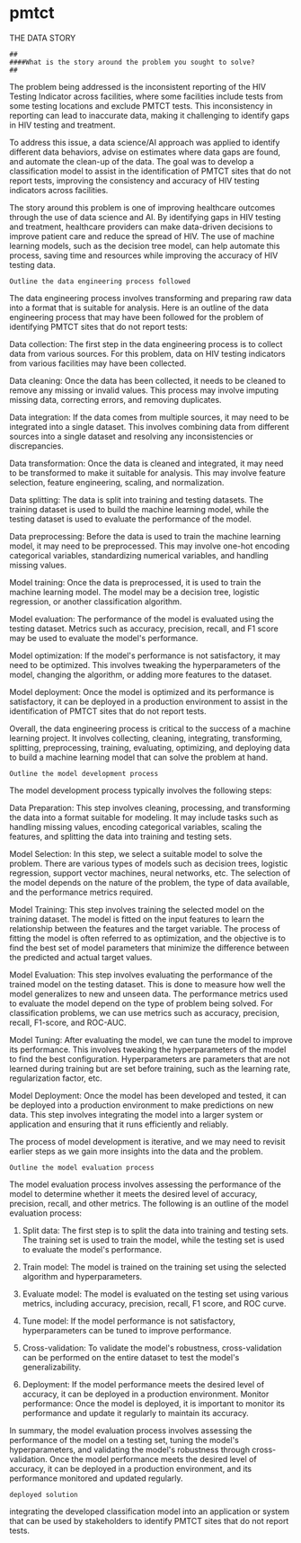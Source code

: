 # pmtct
THE DATA STORY

    ##
    ####What is the story around the problem you sought to solve?
    ##

The problem being addressed is the inconsistent reporting of the HIV Testing Indicator across facilities, where some facilities include tests from some testing locations and exclude PMTCT tests. This inconsistency in reporting can lead to inaccurate data, making it challenging to identify gaps in HIV testing and treatment.

To address this issue, a data science/AI approach was applied to identify different data behaviors, advise on estimates where data gaps are found, and automate the clean-up of the data. The goal was to develop a classification model to assist in the identification of PMTCT sites that do not report tests, improving the consistency and accuracy of HIV testing indicators across facilities.

The story around this problem is one of improving healthcare outcomes through the use of data science and AI. By identifying gaps in HIV testing and treatment, healthcare providers can make data-driven decisions to improve patient care and reduce the spread of HIV. The use of machine learning models, such as the decision tree model, can help automate this process, saving time and resources while improving the accuracy of HIV testing data.


    Outline the data engineering process followed

The data engineering process involves transforming and preparing raw data into a format that is suitable for analysis. Here is an outline of the data engineering process that may have been followed for the problem of identifying PMTCT sites that do not report tests:

Data collection: The first step in the data engineering process is to collect data from various sources. For this problem, data on HIV testing indicators from various facilities may have been collected.

Data cleaning: Once the data has been collected, it needs to be cleaned to remove any missing or invalid values. This process may involve imputing missing data, correcting errors, and removing duplicates.

Data integration: If the data comes from multiple sources, it may need to be integrated into a single dataset. This involves combining data from different sources into a single dataset and resolving any inconsistencies or discrepancies.

Data transformation: Once the data is cleaned and integrated, it may need to be transformed to make it suitable for analysis. This may involve feature selection, feature engineering, scaling, and normalization.

Data splitting: The data is split into training and testing datasets. The training dataset is used to build the machine learning model, while the testing dataset is used to evaluate the performance of the model.

Data preprocessing: Before the data is used to train the machine learning model, it may need to be preprocessed. This may involve one-hot encoding categorical variables, standardizing numerical variables, and handling missing values.

Model training: Once the data is preprocessed, it is used to train the machine learning model. The model may be a decision tree, logistic regression, or another classification algorithm.

Model evaluation: The performance of the model is evaluated using the testing dataset. Metrics such as accuracy, precision, recall, and F1 score may be used to evaluate the model's performance.

Model optimization: If the model's performance is not satisfactory, it may need to be optimized. This involves tweaking the hyperparameters of the model, changing the algorithm, or adding more features to the dataset.

Model deployment: Once the model is optimized and its performance is satisfactory, it can be deployed in a production environment to assist in the identification of PMTCT sites that do not report tests.

Overall, the data engineering process is critical to the success of a machine learning project. It involves collecting, cleaning, integrating, transforming, splitting, preprocessing, training, evaluating, optimizing, and deploying data to build a machine learning model that can solve the problem at hand.


    Outline the model development process

The model development process typically involves the following steps:

Data Preparation: This step involves cleaning, processing, and transforming the data into a format suitable for modeling. It may include tasks such as handling missing values, encoding categorical variables, scaling the features, and splitting the data into training and testing sets.

Model Selection: In this step, we select a suitable model to solve the problem. There are various types of models such as decision trees, logistic regression, support vector machines, neural networks, etc. The selection of the model depends on the nature of the problem, the type of data available, and the performance metrics required.

Model Training: This step involves training the selected model on the training dataset. The model is fitted on the input features to learn the relationship between the features and the target variable. The process of fitting the model is often referred to as optimization, and the objective is to find the best set of model parameters that minimize the difference between the predicted and actual target values.

Model Evaluation: This step involves evaluating the performance of the trained model on the testing dataset. This is done to measure how well the model generalizes to new and unseen data. The performance metrics used to evaluate the model depend on the type of problem being solved. For classification problems, we can use metrics such as accuracy, precision, recall, F1-score, and ROC-AUC.

Model Tuning: After evaluating the model, we can tune the model to improve its performance. This involves tweaking the hyperparameters of the model to find the best configuration. Hyperparameters are parameters that are not learned during training but are set before training, such as the learning rate, regularization factor, etc.

Model Deployment: Once the model has been developed and tested, it can be deployed into a production environment to make predictions on new data. This step involves integrating the model into a larger system or application and ensuring that it runs efficiently and reliably.

The process of model development is iterative, and we may need to revisit earlier steps as we gain more insights into the data and the problem.


    Outline the model evaluation process

The model evaluation process involves assessing the performance of the model to determine whether it meets the desired level of accuracy, precision, recall, and other metrics. The following is an outline of the model evaluation process:

1. Split data: The first step is to split the data into training and testing sets. The training set is used to train the model, while the testing set is 	used to evaluate the model's performance.

2. Train model: The model is trained on the training set using the selected algorithm and hyperparameters.

3. Evaluate model: The model is evaluated on the testing set using various metrics, including accuracy, precision, recall, F1 score, and ROC curve.

4. Tune model: If the model performance is not satisfactory, hyperparameters can be tuned to improve performance.

5. Cross-validation: To validate the model's robustness, cross-validation can be performed on the entire dataset to test the model's generalizability.

6. Deployment: If the model performance meets the desired level of accuracy, it can be deployed in a production environment.
Monitor performance: Once the model is deployed, it is important to monitor its performance and update it regularly to maintain its accuracy.

In summary, the model evaluation process involves assessing the performance of the model on a testing set, tuning the model's hyperparameters, and validating the model's robustness through cross-validation. Once the model performance meets the desired level of accuracy, it can be deployed in a production environment, and its performance monitored and updated regularly.


    deployed solution

integrating the developed classification model into an application or system that can be used by stakeholders to identify PMTCT sites that do not report tests.
